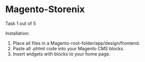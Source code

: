 # Magento-Storenix
Task 1 out of 5

Installation:

1. Place all files in a Magento-root-folder/app/design/frontend.
2. Paste all .phtml code into your Magento CMS blocks.
3. Insert widgets with blocks to your home page.
